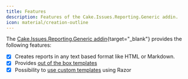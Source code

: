 ```yaml
---
title: Features
description: Features of the Cake.Issues.Reporting.Generic addin.
icon: material/creation-outline
---
```


The [Cake.Issues.Reporting.Generic addin](https://cakebuild.net/extensions/cake-issues-reporting-generic/){target="_blank"}
provides the following features:

- [x] Creates reports in any text based format like HTML or Markdown.
- [x] Provides [out of the box templates]
- [x] Possibility to [use custom templates] using Razor

[out of the box templates]: templates/index.md
[use custom templates]: examples/custom-template.md
